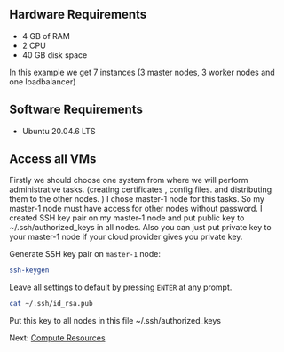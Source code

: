 
## Hardware Requirements

- 4 GB of RAM
- 2 CPU
- 40 GB disk space

In this example we get 7 instances (3 master nodes, 3 worker nodes and one loadbalancer)


## Software Requirements
- Ubuntu 20.04.6 LTS


## Access all VMs
Firstly we should choose one system from where we will perform administrative tasks. (creating certificates , config files. and distributing them to the other nodes. ) I chose master-1 node for this tasks. So my master-1 node must have  access for other nodes without password. 
I created SSH key pair on my master-1 node and put public key to ~/.ssh/authorized_keys  in all nodes. 
Also you can just put private key to your master-1 node if your cloud provider gives you private key. 


Generate SSH key pair on `master-1` node:

[//]: # (host:master-1)

```bash
ssh-keygen
```

Leave all settings to default by pressing `ENTER` at any prompt.


```bash
cat ~/.ssh/id_rsa.pub
```
Put this key to all nodes in this file  ~/.ssh/authorized_keys



Next: [Compute Resources](02-compute-resources.md)